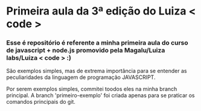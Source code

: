 # Primeira aula da 3ª edição do Luiza < code >

### Esse é repositório é referente a minha primeira aula do curso de javascript + node.js promovido pela Magalu/Luiza labs/Luiza < code > :) 

São exemplos simples, mas de extrema importância para se entender as peculiaridades da linguagem de programação JAVASCRIPT. 

Por serem exemplos simples, commitei toodos eles na minha branch principal. A branch 'primeiro-exemplo' foi criada apenas para se praticar os comandos principais do git.